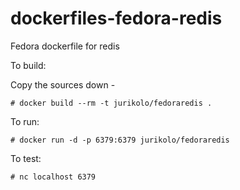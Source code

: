 dockerfiles-fedora-redis
========================

Fedora dockerfile for redis

To build:

Copy the sources down -

	# docker build --rm -t jurikolo/fedoraredis .

To run:

	# docker run -d -p 6379:6379 jurikolo/fedoraredis

To test:

	# nc localhost 6379

